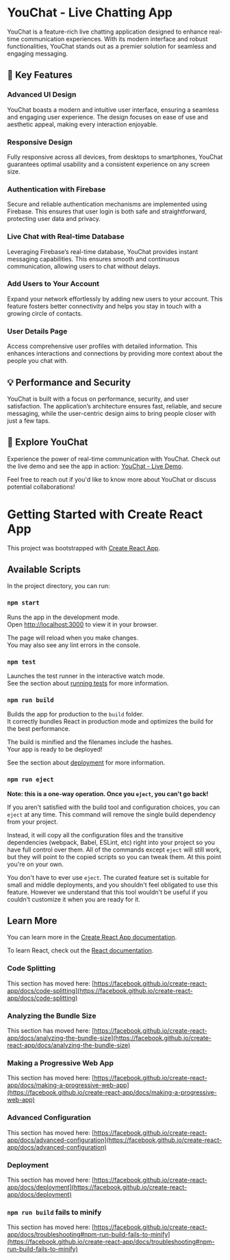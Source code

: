 <h1>YouChat - Live Chatting App</h1>

YouChat is a feature-rich live chatting application designed to enhance real-time communication experiences. With its modern interface and robust functionalities, YouChat stands out as a premier solution for seamless and engaging messaging.

## 🚀 Key Features

### **Advanced UI Design**
YouChat boasts a modern and intuitive user interface, ensuring a seamless and engaging user experience. The design focuses on ease of use and aesthetic appeal, making every interaction enjoyable.

### **Responsive Design**
Fully responsive across all devices, from desktops to smartphones, YouChat guarantees optimal usability and a consistent experience on any screen size.

### **Authentication with Firebase**
Secure and reliable authentication mechanisms are implemented using Firebase. This ensures that user login is both safe and straightforward, protecting user data and privacy.

### **Live Chat with Real-time Database**
Leveraging Firebase’s real-time database, YouChat provides instant messaging capabilities. This ensures smooth and continuous communication, allowing users to chat without delays.

### **Add Users to Your Account**
Expand your network effortlessly by adding new users to your account. This feature fosters better connectivity and helps you stay in touch with a growing circle of contacts.

### **User Details Page**
Access comprehensive user profiles with detailed information. This enhances interactions and connections by providing more context about the people you chat with.

## 💡 Performance and Security
YouChat is built with a focus on performance, security, and user satisfaction. The application’s architecture ensures fast, reliable, and secure messaging, while the user-centric design aims to bring people closer with just a few taps.

## 🌟 Explore YouChat
Experience the power of real-time communication with YouChat. Check out the live demo and see the app in action: [YouChat - Live Demo](https://chatterbox-ee0ba.web.app/).

Feel free to reach out if you'd like to know more about YouChat or discuss potential collaborations!


# Getting Started with Create React App

This project was bootstrapped with [Create React App](https://github.com/facebook/create-react-app).

## Available Scripts

In the project directory, you can run:

### `npm start`

Runs the app in the development mode.\
Open [http://localhost:3000](http://localhost:3000) to view it in your browser.

The page will reload when you make changes.\
You may also see any lint errors in the console.

### `npm test`

Launches the test runner in the interactive watch mode.\
See the section about [running tests](https://facebook.github.io/create-react-app/docs/running-tests) for more information.

### `npm run build`

Builds the app for production to the `build` folder.\
It correctly bundles React in production mode and optimizes the build for the best performance.

The build is minified and the filenames include the hashes.\
Your app is ready to be deployed!

See the section about [deployment](https://facebook.github.io/create-react-app/docs/deployment) for more information.

### `npm run eject`

**Note: this is a one-way operation. Once you `eject`, you can't go back!**

If you aren't satisfied with the build tool and configuration choices, you can `eject` at any time. This command will remove the single build dependency from your project.

Instead, it will copy all the configuration files and the transitive dependencies (webpack, Babel, ESLint, etc) right into your project so you have full control over them. All of the commands except `eject` will still work, but they will point to the copied scripts so you can tweak them. At this point you're on your own.

You don't have to ever use `eject`. The curated feature set is suitable for small and middle deployments, and you shouldn't feel obligated to use this feature. However we understand that this tool wouldn't be useful if you couldn't customize it when you are ready for it.

## Learn More

You can learn more in the [Create React App documentation](https://facebook.github.io/create-react-app/docs/getting-started).

To learn React, check out the [React documentation](https://reactjs.org/).

### Code Splitting

This section has moved here: [https://facebook.github.io/create-react-app/docs/code-splitting](https://facebook.github.io/create-react-app/docs/code-splitting)

### Analyzing the Bundle Size

This section has moved here: [https://facebook.github.io/create-react-app/docs/analyzing-the-bundle-size](https://facebook.github.io/create-react-app/docs/analyzing-the-bundle-size)

### Making a Progressive Web App

This section has moved here: [https://facebook.github.io/create-react-app/docs/making-a-progressive-web-app](https://facebook.github.io/create-react-app/docs/making-a-progressive-web-app)

### Advanced Configuration

This section has moved here: [https://facebook.github.io/create-react-app/docs/advanced-configuration](https://facebook.github.io/create-react-app/docs/advanced-configuration)

### Deployment

This section has moved here: [https://facebook.github.io/create-react-app/docs/deployment](https://facebook.github.io/create-react-app/docs/deployment)

### `npm run build` fails to minify

This section has moved here: [https://facebook.github.io/create-react-app/docs/troubleshooting#npm-run-build-fails-to-minify](https://facebook.github.io/create-react-app/docs/troubleshooting#npm-run-build-fails-to-minify)
